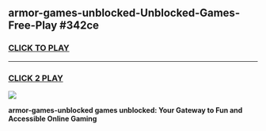 
## armor-games-unblocked-Unblocked-Games-Free-Play #342ce
<h3>
<a href="https://us.freeplayer.one?title=armor-games-unblocked&ref=9M">CLICK TO PLAY</a></h3>
<hr>

<h3>
<a href="https://us.freeplayer.one?title=armor-games-unblocked&ref=9M">CLICK 2 PLAY</a>
  
</h3>

<a href="https://us.freeplayer.one?title=armor-games-unblocked&ref=9M"><img src="https://clearcache.store/games.png"></a>


**armor-games-unblocked games unblocked: Your Gateway to Fun and Accessible Online Gaming**
